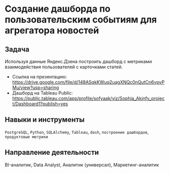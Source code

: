 # Создание дашборда по пользовательским событиям для агрегатора новостей

## Задача
Используя данные Яндекс.Дзена построить дашборд с метриками взаимодействия пользователей с карточками статей.

 - Ссылка на презентацию: https://drive.google.com/file/d/148ASqkKWuq2uagXNQc0nQutCn6ypvPMu/view?usp=sharing
 - Дашборд на Tableau Public: https://public.tableau.com/app/profile/sofyaak/viz/Sophia_Akinfy_project/Dashboard1?publish=yes

## Навыки и инструменты
`PostgreSQL`, `Python`, `SQLAlchemy`, `Tableau`, `dash`, `построение дашбордов`, `продуктовые метрики`

## Направление деятельности
BI-аналитик, Data Analyst, Аналитик (универсал), Маркетинг-аналитик
